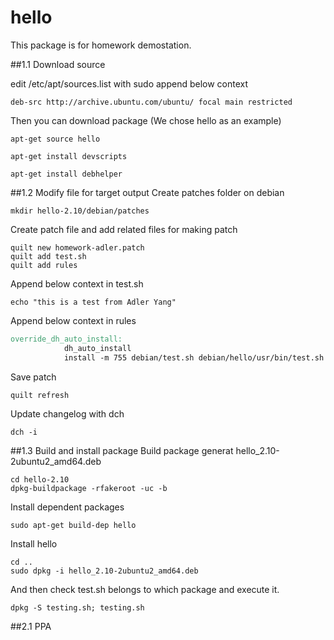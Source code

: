 # hello
This package is for homework demostation.

##1.1 Download source

edit /etc/apt/sources.list with sudo append below context

```
deb-src http://archive.ubuntu.com/ubuntu/ focal main restricted
```

Then you can download package (We chose hello as an example)
```
apt-get source hello

apt-get install devscripts 

apt-get install debhelper
```

##1.2 Modify file for target output
Create patches folder on debian
```
mkdir hello-2.10/debian/patches
```

Create patch file and add related files for making patch
```
quilt new homework-adler.patch
quilt add test.sh
quilt add rules
```
Append below context in test.sh
```shel
echo "this is a test from Adler Yang"
```

Append below context in rules
```makefile
override_dh_auto_install:
       		dh_auto_install
       		install -m 755 debian/test.sh debian/hello/usr/bin/test.sh
```
Save patch
```
quilt refresh
```

Update changelog with dch
```
dch -i
```
##1.3 Build and install package
Build package generat hello_2.10-2ubuntu2_amd64.deb 
```
cd hello-2.10
dpkg-buildpackage -rfakeroot -uc -b
```

Install dependent packages
```
sudo apt-get build-dep hello
```

Install hello
```
cd ..
sudo dpkg -i hello_2.10-2ubuntu2_amd64.deb
```

And then check test.sh belongs to which package and execute it.
```
dpkg -S testing.sh; testing.sh
```

##2.1 PPA
